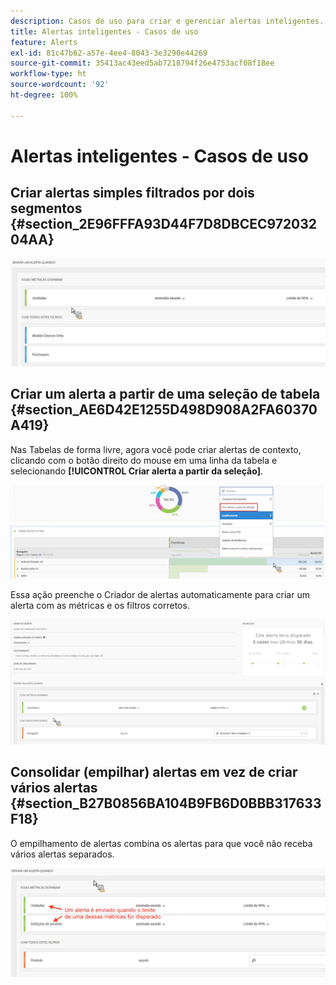 ```yaml
---
description: Casos de uso para criar e gerenciar alertas inteligentes.
title: Alertas inteligentes - Casos de uso
feature: Alerts
exl-id: 81c47b62-a57e-4ee4-8043-3e3290e44269
source-git-commit: 35413ac43eed5ab7218794f26e4753acf08f18ee
workflow-type: ht
source-wordcount: '92'
ht-degree: 100%

---
```


# Alertas inteligentes - Casos de uso

## Criar alertas simples filtrados por dois segmentos {#section_2E96FFFA93D44F7D8DBCEC97203204AA}

<!-- 

Update screenshots for better readability.

 -->

![](assets/alerts_example1.png)

## Criar um alerta a partir de uma seleção de tabela {#section_AE6D42E1255D498D908A2FA60370A419}

Nas Tabelas de forma livre, agora você pode criar alertas de contexto, clicando com o botão direito do mouse em uma linha da tabela e selecionando **[!UICONTROL Criar alerta a partir da seleção]**.

![](assets/alert_selection.png)

Essa ação preenche o Criador de alertas automaticamente para criar um alerta com as métricas e os filtros corretos.

![](assets/prepopulated_alert.png)

## Consolidar (empilhar) alertas em vez de criar vários alertas {#section_B27B0856BA104B9FB6D0BBB317633F18}

O empilhamento de alertas combina os alertas para que você não receba vários alertas separados.

![](assets/alerts_example2.png)
